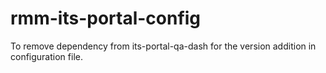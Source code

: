 # rmm-its-portal-config
To remove dependency from its-portal-qa-dash for the version addition in configuration file.
